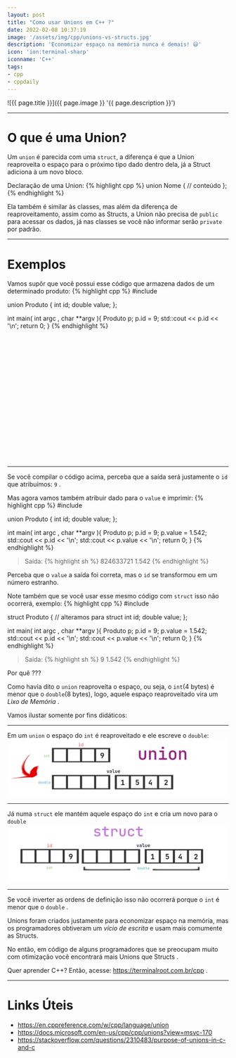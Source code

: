 ```yaml
---
layout: post
title: "Como usar Unions em C++ ?"
date: 2022-02-08 10:37:19
image: '/assets/img/cpp/unions-vs-structs.jpg'
description: 'Economizar espaço na memória nunca é demais! 😃'
icon: 'ion:terminal-sharp'
iconname: 'C++'
tags:
- cpp
- cppdaily
---
```


![{{ page.title }}]({{ page.image }} '{{ page.description }}')

---

# O que é uma Union?
Um `union` é parecida com uma `struct`, a diferença é que a Union reaproveita o espaço para o próximo tipo dado dentro dela, já a Struct adiciona à um novo bloco.

Declaração de uma Union:
{% highlight cpp %}
union Nome {
  // conteúdo
};
{% endhighlight %}

Ela também é similar às classes, mas além da diferença de reaproveitamento, assim como as Structs, a Union não precisa de `public` para acessar os dados, já nas classes se você não informar serão `private` por padrão.

---

# Exemplos
Vamos supôr que você possui esse código que armazena dados de um determinado produto:
{% highlight cpp %}
#include <iostream>

union Produto {
  int id;
  double value;
};

int main( int argc , char **argv ){
  Produto p;
  p.id = 9;
  std::cout << p.id << '\n';
  return 0;
}
{% endhighlight %}

<!-- SQUARE - GAMES ROOT -->
<script async src="//pagead2.googlesyndication.com/pagead/js/adsbygoogle.js"></script>
<ins class="adsbygoogle"
style="display:inline-block;width:336px;height:280px"
data-ad-client="ca-pub-2838251107855362"
data-ad-slot="5351066970"></ins>
<script>
(adsbygoogle = window.adsbygoogle || []).push({});
</script>

---

Se você compilar o código acima, perceba que a saída será justamente o `id` que atribuímos: `9` .

Mas agora vamos também atribuir dado para o `value` e imprimir:
{% highlight cpp %}
#include <iostream>

union Produto {
  int id;
  double value;
};

int main( int argc , char **argv ){
  Produto p;
  p.id = 9;
  p.value = 1.542;
  std::cout << p.id << '\n';
  std::cout << p.value << '\n';
  return 0;
}
{% endhighlight %}
> Saída:
{% highlight sh %}
824633721
1.542
{% endhighlight %}

Perceba que o `value` a saída foi correta, mas o `id` se transformou em um número estranho.

Note também que se você usar esse mesmo código com `struct` isso não ocorrerá, exemplo:
{% highlight cpp %}
#include <iostream>

struct Produto { // alteramos para struct
  int id;
  double value;
};

int main( int argc , char **argv ){
  Produto p;
  p.id = 9;
  p.value = 1.542;
  std::cout << p.id << '\n';
  std::cout << p.value << '\n';
  return 0;
}
{% endhighlight %}
> Saída:
{% highlight sh %}
9
1.542
{% endhighlight %}

Por quê ???

Como havía dito o `union` reaproveita o espaço, ou seja, o `int`(4 bytes) é menor que o `double`(8 bytes), logo, aquele espaço reaproveitado vira um *Lixo de Memória* .

Vamos ilustar somente por fins didáticos:

---

Em um `union` o espaço do `int` é reaproveitado e ele escreve o `double`:
![Union](/assets/img/cpp/union.jpg) 


---

Já numa `struct` ele mantém aquele espaço do `int` e cria um novo para o `double`
![Struct](/assets/img/cpp/struct.jpg) 


---

Se você inverter as ordens de definição isso não ocorrerá porque o `int` é menor que o `double` .

Unions foram criados justamente para economizar espaço na memória, mas os programadores obtiveram um *vício de escrita* e usam mais comumente as Structs.

No então, em código de alguns programadores que se preocupam muito com otimização você encontrará mais Unions que Structs .

Quer aprender C++? Então, acesse: <https://terminalroot.com.br/cpp> . 

---

# Links Úteis
+ <https://en.cppreference.com/w/cpp/language/union>
+ <https://docs.microsoft.com/en-us/cpp/cpp/unions?view=msvc-170>
+ <https://stackoverflow.com/questions/2310483/purpose-of-unions-in-c-and-c>

